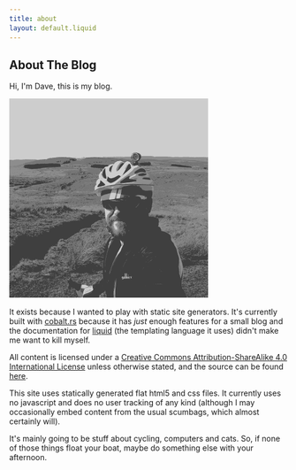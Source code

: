 ```yaml
---
title: about
layout: default.liquid
---
```


## About The Blog

Hi, I'm Dave, this is my blog.

<img class="img_round" src="/assets/img/about.png" />

It exists because I wanted to play with static site generators. It's currently built with [cobalt.rs](https://cobalt-org.github.io/) because it has *just* enough features for a small blog and the documentation for [liquid](https://shopify.github.io/liquid/) (the templating language it uses) didn't make me want to kill myself.

All content is licensed under a [Creative Commons Attribution-ShareAlike 4.0 International License](https://creativecommons.org/licenses/by-sa/4.0/) unless otherwise stated, and the source can be found [here](https://github.com/ninjaguardsheep/itsdave).

This site uses statically generated flat html5 and css files. It currently uses no javascript and does no user tracking of any kind (although I may occasionally embed content from the usual scumbags, which almost certainly will).

It's mainly going to be stuff about cycling, computers and cats. So, if none of those things float your boat, maybe do something else with your afternoon.
